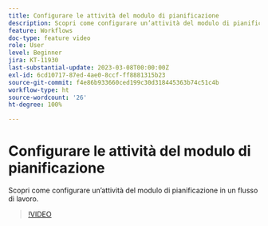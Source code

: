 ```yaml
---
title: Configurare le attività del modulo di pianificazione
description: Scopri come configurare un’attività del modulo di pianificazione in un flusso di lavoro.
feature: Workflows
doc-type: feature video
role: User
level: Beginner
jira: KT-11930
last-substantial-update: 2023-03-08T00:00:00Z
exl-id: 6cd10717-87ed-4ae0-8ccf-ff8881315b23
source-git-commit: f4e86b933660ced199c30d318445363b74c51c4b
workflow-type: ht
source-wordcount: '26'
ht-degree: 100%

---
```


# Configurare le attività del modulo di pianificazione

Scopri come configurare un’attività del modulo di pianificazione in un flusso di lavoro.

>[!VIDEO](https://video.tv.adobe.com/v/3416037?quality=12&learn=on)
